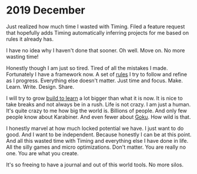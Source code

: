 # 2019 December

Just realized how much time I wasted with Timing. Filed a feature request that hopefully adds Timing automatically inferring projects for me based on rules it already has.

I have no idea why I haven't done that sooner. Oh well. Move on. No more wasting time!

Honestly though I am just so tired. Tired of all the mistakes I made. Fortunately I have a framework now. A set of [rules](../../focusing/rules.md) I try to follow and refine as I progress. Everything else doesn't matter. Just time and focus. Make. Learn. Write. Design. Share.

I will try to grow [build to learn](https://github.com/nikitavoloboev/build-to-learn) a lot bigger than what it is now. It is nice to take breaks and not always be in a rush. Life is not crazy. I am just a human. It's quite crazy to me how big the world is. Billions of people. And only few people know about Karabiner. And even fewer about [Goku](https://github.com/yqrashawn/GokuRakuJoudo). How wild is that.

I honestly marvel at how much locked potential we have. I just want to do good. And I want to be independent. Because honestly I can be at this point. And all this wasted time with Timing and everything else I have done in life. All the silly games and micro optimizations. Don't matter. You are really no one. You are what you create.

It's so freeing to have a journal and out of this world tools. No more silos.

